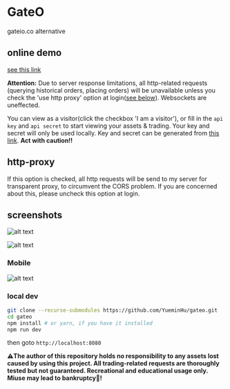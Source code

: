 # GateO

gateio.co alternative

## online demo

[see this link](https://yueminhu.github.io/gateo/output)

**Attention:** Due to server response limitations, all http-related requests (querying historical orders, placing orders) will be unavailable unless you check the 'use http proxy' option at login([see below](#http-proxy)). Websockets are uneffected.

You can view as a visitor(click the checkbox 'I am a visitor'), or fill in the `api key` and `api secret` to start viewing your assets & trading. Your key and secret will only be used locally. Key and secret can be generated from [this link](https://www.gateio.co/myaccount/apikeys). **Act with caution!!**

## http-proxy
If this option is checked, all http requests will be send to my server for transparent proxy, to circumvent the CORS problem. If you are concerned about this, please uncheck this option at login.

## screenshots

![alt text](https://i.ibb.co/grVv7ww/Screen-Shot-2020-01-31-at-9-31-39-PM.jpg)

![alt text](https://i.ibb.co/3m163vC/Screen-Shot-2020-01-31-at-9-30-27-PM.jpg)

### Mobile
![alt text](https://i.ibb.co/T1jLnJG/IMG-4236-1.jpg)

### local dev

```sh
git clone --recurse-submodules https://github.com/YueminHu/gateo.git
cd gateo
npm install # or yarn, if you have it installed
npm run dev
```

then goto `http://localhost:8080`

**⚠️The author of this repository holds no responsibility to any assets lost caused by using this project. All trading-related requests are thoroughly tested but not guaranteed. Recreational and educational usage only. Miuse may lead to bankruptcy💸!**
